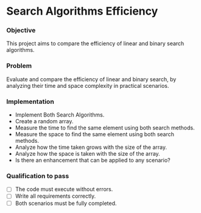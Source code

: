 # Search Algorithms Efficiency

### Objective
This project aims to compare the efficiency of linear and binary search algorithms.

### Problem

Evaluate and compare the efficiency of linear and binary search, by analyzing their time and space complexity in practical scenarios.



### Implementation

- Implement Both Search Algorithms.
- Create a random array.
- Measure the time to find the same element using both search methods.
- Measure the space to find the same element using both search methods.
- Analyze how the time taken grows with the size of the array.
- Analyze how the space is taken with the size of the array.
- Is there an enhancement that can be applied to any scenario?

### Qualification to pass
- [ ] The code must execute without errors.
- [ ] Write all requirements correctly.
- [ ] Both scenarios must be fully completed.
